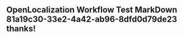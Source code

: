 <properties
ms.topic="hero-topic"
ms.test1="hero-topic"
ms.test2="test"/>


## OpenLocalization Workflow Test MarkDown 81a19c30-33e2-4a42-ab96-8dfd0d79de23 thanks!



<!--HONumber=Jul16_HO2-->


